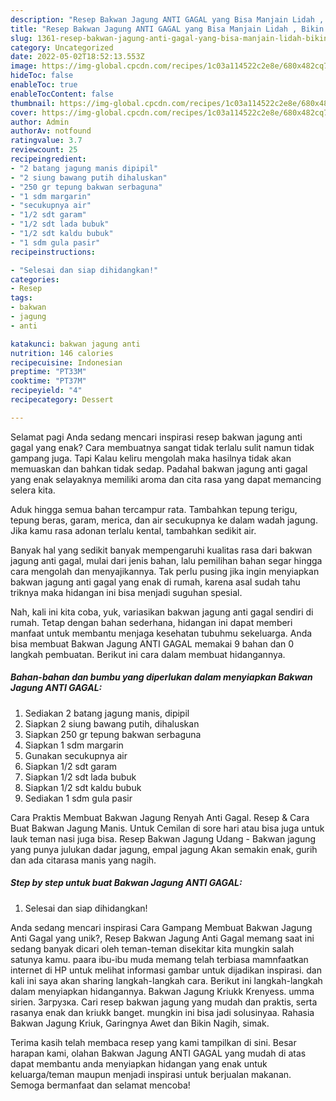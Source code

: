 ```yaml
---
description: "Resep Bakwan Jagung ANTI GAGAL yang Bisa Manjain Lidah , Bikin Ngiler"
title: "Resep Bakwan Jagung ANTI GAGAL yang Bisa Manjain Lidah , Bikin Ngiler"
slug: 1361-resep-bakwan-jagung-anti-gagal-yang-bisa-manjain-lidah-bikin-ngiler
category: Uncategorized
date: 2022-05-02T18:52:13.553Z
image: https://img-global.cpcdn.com/recipes/1c03a114522c2e8e/680x482cq70/bakwan-jagung-anti-gagal-foto-resep-utama.jpg
hideToc: false
enableToc: true
enableTocContent: false
thumbnail: https://img-global.cpcdn.com/recipes/1c03a114522c2e8e/680x482cq70/bakwan-jagung-anti-gagal-foto-resep-utama.jpg
cover: https://img-global.cpcdn.com/recipes/1c03a114522c2e8e/680x482cq70/bakwan-jagung-anti-gagal-foto-resep-utama.jpg
author: Admin
authorAv: notfound
ratingvalue: 3.7
reviewcount: 25
recipeingredient:
- "2 batang jagung manis dipipil"
- "2 siung bawang putih dihaluskan"
- "250 gr tepung bakwan serbaguna"
- "1 sdm margarin"
- "secukupnya air"
- "1/2 sdt garam"
- "1/2 sdt lada bubuk"
- "1/2 sdt kaldu bubuk"
- "1 sdm gula pasir"
recipeinstructions:

- "Selesai dan siap dihidangkan!"
categories:
- Resep
tags:
- bakwan
- jagung
- anti

katakunci: bakwan jagung anti 
nutrition: 146 calories
recipecuisine: Indonesian
preptime: "PT33M"
cooktime: "PT37M"
recipeyield: "4"
recipecategory: Dessert

---
```



Selamat pagi Anda sedang mencari inspirasi resep bakwan jagung anti gagal yang enak? Cara membuatnya sangat tidak terlalu sulit namun tidak gampang juga. Tapi Kalau keliru mengolah maka hasilnya tidak akan memuaskan dan bahkan tidak sedap. Padahal bakwan jagung anti gagal yang enak selayaknya memiliki aroma dan cita rasa yang dapat memancing selera kita.


Aduk hingga semua bahan tercampur rata. Tambahkan tepung terigu, tepung beras, garam, merica, dan air secukupnya ke dalam wadah jagung. Jika kamu rasa adonan terlalu kental, tambahkan sedikit air.

Banyak hal yang sedikit banyak mempengaruhi kualitas rasa dari bakwan jagung anti gagal, mulai dari jenis bahan, lalu pemilihan bahan segar hingga cara mengolah dan menyajikannya. Tak perlu pusing jika ingin menyiapkan bakwan jagung anti gagal yang enak di rumah, karena asal sudah tahu triknya maka hidangan ini bisa menjadi suguhan spesial.


Nah, kali ini kita coba, yuk, variasikan bakwan jagung anti gagal sendiri di rumah. Tetap dengan bahan sederhana, hidangan ini dapat memberi manfaat untuk membantu menjaga kesehatan tubuhmu sekeluarga. Anda bisa membuat Bakwan Jagung ANTI GAGAL memakai 9 bahan dan 0 langkah pembuatan. Berikut ini cara dalam membuat hidangannya.

<!--inarticleads1-->

##### Bahan-bahan dan bumbu yang diperlukan dalam menyiapkan Bakwan Jagung ANTI GAGAL:

1. Sediakan 2 batang jagung manis, dipipil
1. Siapkan 2 siung bawang putih, dihaluskan
1. Siapkan 250 gr tepung bakwan serbaguna
1. Siapkan 1 sdm margarin
1. Gunakan secukupnya air
1. Siapkan 1/2 sdt garam
1. Siapkan 1/2 sdt lada bubuk
1. Siapkan 1/2 sdt kaldu bubuk
1. Sediakan 1 sdm gula pasir


Cara Praktis Membuat Bakwan Jagung Renyah Anti Gagal. Resep &amp; Cara Buat Bakwan Jagung Manis. Untuk Cemilan di sore hari atau bisa juga untuk lauk teman nasi juga bisa. Resep Bakwan Jagung Udang - Bakwan jagung yang punya julukan dadar jagung, empal jagung Akan semakin enak, gurih dan ada citarasa manis yang nagih. 

<!--inarticleads2-->

##### Step by step untuk buat Bakwan Jagung ANTI GAGAL:


1. Selesai dan siap dihidangkan!

Anda sedang mencari inspirasi Cara Gampang Membuat Bakwan Jagung Anti Gagal yang unik?, Resep Bakwan Jagung Anti Gagal memang saat ini sedang banyak dicari oleh teman-teman disekitar kita mungkin salah satunya kamu. paara ibu-ibu muda memang telah terbiasa mamnfaatkan internet di HP untuk melihat informasi gambar untuk dijadikan inspirasi. dan kali ini saya akan sharing langkah-langkah cara. Berikut ini langkah-langkah dalam menyiapkan hidangannya. Bakwan Jagung Kriukk Krenyess. umma sirien. Загрузка. Cari resep bakwan jagung yang mudah dan praktis, serta rasanya enak dan kriukk banget. mungkin ini bisa jadi solusinyaa. Rahasia Bakwan Jagung Kriuk, Garingnya Awet dan Bikin Nagih, simak. 

Terima kasih telah membaca resep yang kami tampilkan di sini. Besar harapan kami, olahan Bakwan Jagung ANTI GAGAL yang mudah di atas dapat membantu anda menyiapkan hidangan yang enak untuk keluarga/teman maupun menjadi inspirasi untuk berjualan makanan. Semoga bermanfaat dan selamat mencoba!
